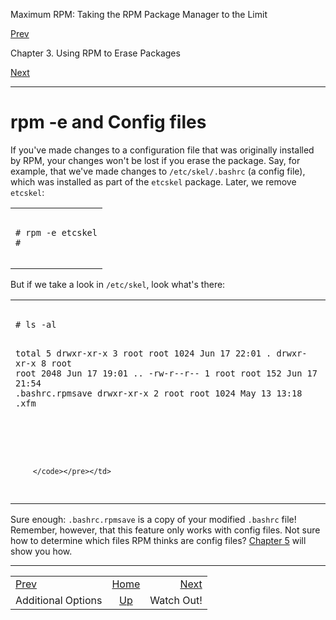 <div class="NAVHEADER">

Maximum RPM: Taking the RPM Package Manager to the Limit

</div>

[Prev](s1-rpm-erase-additional-options.md)

Chapter 3. Using RPM to Erase Packages

[Next](s1-rpm-erase-watch-out.md)

-----

<div class="sect1">

# <span id="s1-rpm-erase-and-config-files">**rpm -e** and Config files</span>

If you've made changes to a configuration file that was originally
installed by RPM, your changes won't be lost if you erase the package.
Say, for example, that we've made changes to `/etc/skel/.bashrc` (a
config file), which was installed as part of the `etcskel` package.
Later, we remove `etcskel`:

<table>
<colgroup>
<col style="width: 100%" />
</colgroup>
<tbody>
<tr class="odd">
<td><pre class="screen"><code># rpm -e etcskel
#
        </code></pre></td>
</tr>
</tbody>
</table>

But if we take a look in `/etc/skel`, look what's there:

<table>
<colgroup>
<col style="width: 100%" />
</colgroup>
<tbody>
<tr class="odd">
<td><pre class="screen"><code># ls -al
total 5
drwxr-xr-x   3 root     root         1024 Jun 17 22:01 .
drwxr-xr-x   8 root     root         2048 Jun 17 19:01 ..
-rw-r--r--   1 root     root          152 Jun 17 21:54 .bashrc.rpmsave
drwxr-xr-x   2 root     root         1024 May 13 13:18 .xfm

#
        </code></pre></td>
</tr>
</tbody>
</table>

Sure enough: `.bashrc.rpmsave` is a copy of your modified `.bashrc`
file\! Remember, however, that this feature only works with config
files. Not sure how to determine which files RPM thinks are config
files? [Chapter 5](ch-rpm-query.md) will show you how.

</div>

<div class="NAVFOOTER">

-----

|                                              |                         |                                     |
| :------------------------------------------- | :---------------------: | ----------------------------------: |
| [Prev](s1-rpm-erase-additional-options.md) |   [Home](index.md)    | [Next](s1-rpm-erase-watch-out.md) |
| Additional Options                           | [Up](ch-rpm-erase.md) |                         Watch Out\! |

</div>
